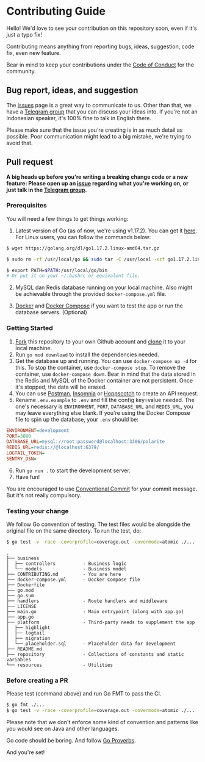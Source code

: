# Contributing Guide

Hello! We'd love to see your contribution on this repository soon, even if it's just a typo fix!

Contributing means anything from reporting bugs, ideas, suggestion, code fix, even new feature.

Bear in mind to keep your contributions under the [Code of Conduct](./github/CODE_OF_CONDUCT.md) for the community.

## Bug report, ideas, and suggestion

The [issues](https://github.com/teknologi-umum/polarite/issues) page is a great way to communicate to us. Other than that, we have a [Telegram group](https://t.me/teknologi_umum) that you can discuss your ideas into. If you're not an Indonesian speaker, it's 100% fine to talk in English there.

Please make sure that the issue you're creating is in as much detail as possible. Poor communication might lead to a big mistake, we're trying to avoid that.

## Pull request

**A big heads up before you're writing a breaking change code or a new feature: Please open up an [issue](https://github.com/teknologi-umum/polarite/issues) regarding what you're working on, or just talk in the [Telegram group](https://t.me/teknologi_umum).**

### Prerequisites

You will need a few things to get things working:

1. Latest version of Go (as of now, we're using v1.17.2). You can get it [here](https://golang.org/dl). For Linux users, you can follow the commands below:

```sh
$ wget https://golang.org/dl/go1.17.2.linux-amd64.tar.gz

$ sudo rm -rf /usr/local/go && sudo tar -C /usr/local -xzf go1.17.2.linux-amd64.tar.gz

$ export PATH=$PATH:/usr/local/go/bin
# Or put it on your ~/.bashrc or equivalent file.
```

2. MySQL dan Redis database running on your local machine. Also might be achievable through the provided `docker-compose.yml` file.

3. [Docker](https://docs.docker.com/engine/install/) and [Docker Compose](https://docs.docker.com/compose/install/) if you want to test the app or run the database servers. (Optional)

### Getting Started

1. [Fork](https://help.github.com/articles/fork-a-repo/) this repository to your own Github account and [clone](https://help.github.com/articles/cloning-a-repository/) it to your local machine.
2. Run `go mod download` to install the dependencies needed.
3. Get the database up and running. You can use `docker-compose up -d` for this. To stop the container, use `docker-compose stop`. To remove the container, use `docker-compose down`. Bear in mind that the data stored in the Redis and MySQL of the Docker container are not persistent. Once it's stopped, the data will be erased.
4. You can use [Postman](https://www.postman.com/), [Insomnia](https://insomnia.rest/) or [Hoppscotch](https://hoppscotch.io/) to create an API request.
5. Rename `.env.example` to `.env` and fill the config key=value needed. The one's necessary is `ENVIRONMENT`, `PORT`, `DATABASE_URL` and `REDIS_URL`, you may leave everything else blank. If you're using the Docker Compose file to spin up the database, your `.env` should be:

```ini
ENVIRONMENT=development
PORT=3000
DATABASE_URL=mysql://root:password@localhost:3306/polarite
REDIS_URL=redis://@localhost:6379/
LOGTAIL_TOKEN=
SENTRY_DSN=
```
6. Run `go run .` to start the development server.
7. Have fun!

You are encouraged to use [Conventional Commit](https://www.conventionalcommits.org/en/v1.0.0-beta.2/) for your commit message. But it's not really compulsory.

### Testing your change

We follow Go convention of testing. The test files would be alongside the original file on the same directory. To run the test, do:

```sh
$ go test -v -race -coverprofile=coverage.out -covermode=atomic ./...
```

```
.
├── business
│  ├── controllers          - Business logic
│  └── models               - Business model
├── CONTRIBUTING.md         - You are here
├── docker-compose.yml      - Docker Compose file
├── Dockerfile
├── go.mod
├── go.sum
├── handlers                - Route handlers and middleware
├── LICENSE
├── main.go                 - Main entrypoint (along with app.go)
├── app.go
├── platform                - Third-party needs to supplement the app
│  ├── highlight
│  ├── logtail
│  ├── migration
│  └── placeholder.sql      - Placeholder data for development
├── README.md
├── repository              - Collections of constants and static variables
└── resources               - Utilities
```

### Before creating a PR

Please test (command above) and run Go FMT to pass the CI.

```sh
$ go fmt ./...
$ go test -v -race -coverprofile=coverage.out -covermode=atomic ./...
```

Please note that we don't enforce some kind of convention and patterns like you would see on Java and other languages.

Go code should be boring. And follow [Go Proverbs](https://go-proverbs.github.io/).

And you're set!
